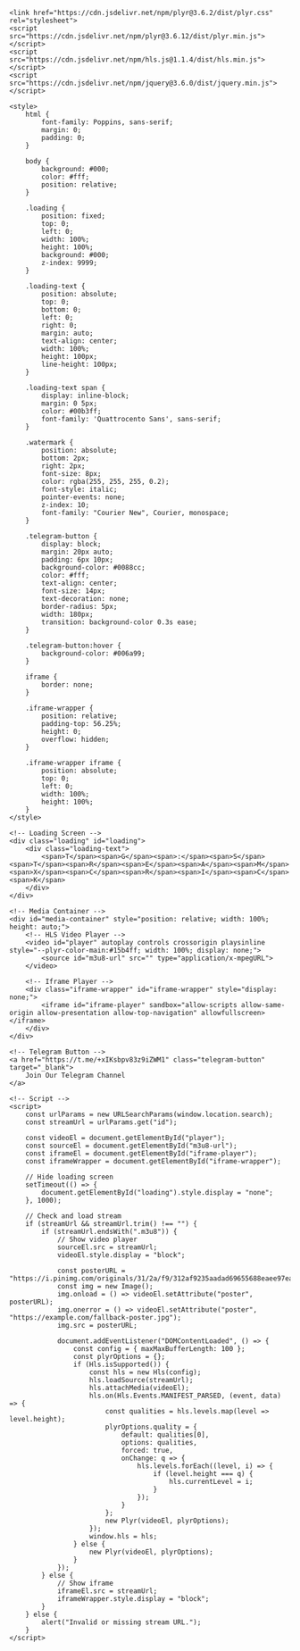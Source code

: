 
<!DOCTYPE html>
<html lang="en">
<head>
    <meta charset="UTF-8">
    <meta name="description" content="ENJOY FREE LIVE">
    <meta name="keywords" content="JIOTV, LIVETV, SPORTS, MOVIES, MUSIC">
    <meta name="author" content="unknown">
    <meta name="viewport" content="width=device-width,initial-scale=1.0,maximum-scale=1.0,user-scalable=no" />
    <meta http-equiv="X-UA-Compatible" content="IE=edge" />
    <title>TG:@streamxcrick</title>

    <link href="https://cdn.jsdelivr.net/npm/plyr@3.6.2/dist/plyr.css" rel="stylesheet">
    <script src="https://cdn.jsdelivr.net/npm/plyr@3.6.12/dist/plyr.min.js"></script>
    <script src="https://cdn.jsdelivr.net/npm/hls.js@1.1.4/dist/hls.min.js"></script>
    <script src="https://cdn.jsdelivr.net/npm/jquery@3.6.0/dist/jquery.min.js"></script>

    <style>
        html {
            font-family: Poppins, sans-serif;
            margin: 0;
            padding: 0;
        }

        body {
            background: #000;
            color: #fff;
            position: relative;
        }

        .loading {
            position: fixed;
            top: 0;
            left: 0;
            width: 100%;
            height: 100%;
            background: #000;
            z-index: 9999;
        }

        .loading-text {
            position: absolute;
            top: 0;
            bottom: 0;
            left: 0;
            right: 0;
            margin: auto;
            text-align: center;
            width: 100%;
            height: 100px;
            line-height: 100px;
        }

        .loading-text span {
            display: inline-block;
            margin: 0 5px;
            color: #00b3ff;
            font-family: 'Quattrocento Sans', sans-serif;
        }

        .watermark {
            position: absolute;
            bottom: 2px;
            right: 2px;
            font-size: 8px;
            color: rgba(255, 255, 255, 0.2);
            font-style: italic;
            pointer-events: none;
            z-index: 10;
            font-family: "Courier New", Courier, monospace;
        }

        .telegram-button {
            display: block;
            margin: 20px auto;
            padding: 6px 10px;
            background-color: #0088cc;
            color: #fff;
            text-align: center;
            font-size: 14px;
            text-decoration: none;
            border-radius: 5px;
            width: 180px;
            transition: background-color 0.3s ease;
        }

        .telegram-button:hover {
            background-color: #006a99;
        }

        iframe {
            border: none;
        }

        .iframe-wrapper {
            position: relative;
            padding-top: 56.25%;
            height: 0;
            overflow: hidden;
        }

        .iframe-wrapper iframe {
            position: absolute;
            top: 0;
            left: 0;
            width: 100%;
            height: 100%;
        }
    </style>
</head>
<body>

    <!-- Loading Screen -->
    <div class="loading" id="loading">
        <div class="loading-text">
            <span>T</span><span>G</span><span>:</span><span>S</span><span>T</span><span>R</span><span>E</span><span>A</span><span>M</span><span>X</span><span>C</span><span>R</span><span>I</span><span>C</span><span>K</span>
        </div>
    </div>

    <!-- Media Container -->
    <div id="media-container" style="position: relative; width: 100%; height: auto;">
        <!-- HLS Video Player -->
        <video id="player" autoplay controls crossorigin playsinline style="--plyr-color-main:#15b4ff; width: 100%; display: none;">
            <source id="m3u8-url" src="" type="application/x-mpegURL">
        </video>

        <!-- Iframe Player -->
        <div class="iframe-wrapper" id="iframe-wrapper" style="display: none;">
            <iframe id="iframe-player" sandbox="allow-scripts allow-same-origin allow-presentation allow-top-navigation" allowfullscreen></iframe>
        </div>
    </div>

    <!-- Telegram Button -->
    <a href="https://t.me/+xIKsbpv83z9iZWM1" class="telegram-button" target="_blank">
        Join Our Telegram Channel
    </a>

    <!-- Script -->
    <script>
        const urlParams = new URLSearchParams(window.location.search);
        const streamUrl = urlParams.get("id");

        const videoEl = document.getElementById("player");
        const sourceEl = document.getElementById("m3u8-url");
        const iframeEl = document.getElementById("iframe-player");
        const iframeWrapper = document.getElementById("iframe-wrapper");

        // Hide loading screen
        setTimeout(() => {
            document.getElementById("loading").style.display = "none";
        }, 1000);

        // Check and load stream
        if (streamUrl && streamUrl.trim() !== "") {
            if (streamUrl.endsWith(".m3u8")) {
                // Show video player
                sourceEl.src = streamUrl;
                videoEl.style.display = "block";

                const posterURL = "https://i.pinimg.com/originals/31/2a/f9/312af9235aadad69655688eaee97eabf.png";
                const img = new Image();
                img.onload = () => videoEl.setAttribute("poster", posterURL);
                img.onerror = () => videoEl.setAttribute("poster", "https://example.com/fallback-poster.jpg");
                img.src = posterURL;

                document.addEventListener("DOMContentLoaded", () => {
                    const config = { maxMaxBufferLength: 100 };
                    const plyrOptions = {};
                    if (Hls.isSupported()) {
                        const hls = new Hls(config);
                        hls.loadSource(streamUrl);
                        hls.attachMedia(videoEl);
                        hls.on(Hls.Events.MANIFEST_PARSED, (event, data) => {
                            const qualities = hls.levels.map(level => level.height);
                            plyrOptions.quality = {
                                default: qualities[0],
                                options: qualities,
                                forced: true,
                                onChange: q => {
                                    hls.levels.forEach((level, i) => {
                                        if (level.height === q) {
                                            hls.currentLevel = i;
                                        }
                                    });
                                }
                            };
                            new Plyr(videoEl, plyrOptions);
                        });
                        window.hls = hls;
                    } else {
                        new Plyr(videoEl, plyrOptions);
                    }
                });
            } else {
                // Show iframe
                iframeEl.src = streamUrl;
                iframeWrapper.style.display = "block";
            }
        } else {
            alert("Invalid or missing stream URL.");
        }
    </script>

</body>
</html>
